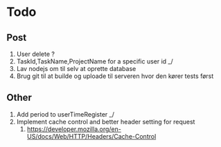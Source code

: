 # Todo
## Post
1. User delete ?
2. TaskId,TaskName,ProjectName for a specific user id _/
3. Lav nodejs om til selv at oprette database
4. Brug git til at builde og uploade til serveren hvor den kører tests først

## Other
1. Add period to userTimeRegister _/
2. Implement cache control and better header setting for request
   1. https://developer.mozilla.org/en-US/docs/Web/HTTP/Headers/Cache-Control